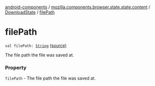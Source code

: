[android-components](../../index.md) / [mozilla.components.browser.state.state.content](../index.md) / [DownloadState](index.md) / [filePath](./file-path.md)

# filePath

`val filePath: `[`String`](https://kotlinlang.org/api/latest/jvm/stdlib/kotlin/-string/index.html) [(source)](https://github.com/mozilla-mobile/android-components/blob/master/components/browser/state/src/main/java/mozilla/components/browser/state/state/content/DownloadState.kt#L47)

The file path the file was saved at.

### Property

`filePath` - The file path the file was saved at.